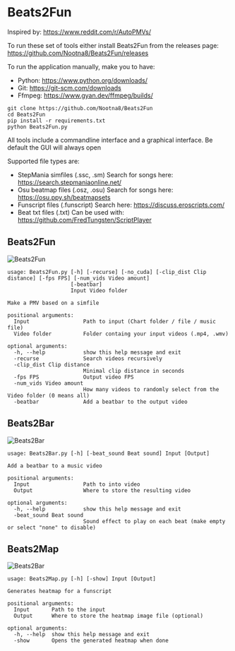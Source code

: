 # Beats2Fun

Inspired by: https://www.reddit.com/r/AutoPMVs/

To run these set of tools either install Beats2Fun from the releases page: https://github.com/Nootna8/Beats2Fun/releases

To run the application manually, make you to have:
 - Python: https://www.python.org/downloads/
 - Git: https://git-scm.com/downloads
 - Ffmpeg: https://www.gyan.dev/ffmpeg/builds/

```
git clone https://github.com/Nootna8/Beats2Fun
cd Beats2Fun
pip install -r requirements.txt
python Beats2Fun.py
```

All tools include a commandline interface and a graphical interface. Be default the GUI will always open

Supported file types are:
 - StepMania simfiles (.ssc, .sm) Search for songs here: https://search.stepmaniaonline.net/
 - Osu beatmap files (.osz, .osu) Search for songs here: https://osu.ppy.sh/beatmapsets
 - Funscript files (.funscript) Search here: https://discuss.eroscripts.com/
 - Beat txt files (.txt) Can be used with: https://github.com/FredTungsten/ScriptPlayer


## Beats2Fun

![Beats2Fun](https://i.ibb.co/FV0WD3H/Capture.png)

```
usage: Beats2Fun.py [-h] [-recurse] [-no_cuda] [-clip_dist Clip distance] [-fps FPS] [-num_vids Video amount]
                    [-beatbar]
                    Input Video folder

Make a PMV based on a simfile

positional arguments:
  Input                 Path to input (Chart folder / file / music file)
  Video folder          Folder containg your input videos (.mp4, .wmv)

optional arguments:
  -h, --help            show this help message and exit
  -recurse              Search videos recursively
  -clip_dist Clip distance
                        Minimal clip distance in seconds
  -fps FPS              Output video FPS
  -num_vids Video amount
                        How many videos to randomly select from the Video folder (0 means all)
  -beatbar              Add a beatbar to the output video
```

## Beats2Bar

![Beats2Bar](https://i.ibb.co/tqBZ08k/Capture.png)

```
usage: Beats2Bar.py [-h] [-beat_sound Beat sound] Input [Output]

Add a beatbar to a music video

positional arguments:
  Input                 Path to into video
  Output                Where to store the resulting video

optional arguments:
  -h, --help            show this help message and exit
  -beat_sound Beat sound
                        Sound effect to play on each beat (make empty or select "none" to disable)
```

## Beats2Map

![Beats2Bar](https://i.ibb.co/GsvPrcy/Capture.png)

```
usage: Beats2Map.py [-h] [-show] Input [Output]

Generates heatmap for a funscript

positional arguments:
  Input       Path to the input
  Output      Where to store the heatmap image file (optional)

optional arguments:
  -h, --help  show this help message and exit
  -show       Opens the generated heatmap when done
```